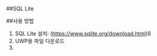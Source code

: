 ##SQL Lite


##사용 방법
1. SQL Lite 설치: <Link>(https://www.sqlite.org/download.html)ß
2. UWP용 파일 다운로드
3. 